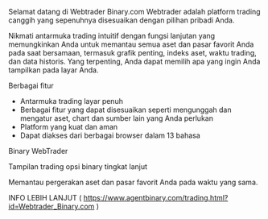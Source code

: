 Selamat datang di Webtrader Binary.com
Webtrader adalah platform trading canggih yang sepenuhnya disesuaikan dengan pilihan pribadi Anda.

Nikmati antarmuka trading intuitif dengan fungsi lanjutan yang memungkinkan Anda untuk memantau semua aset dan pasar favorit Anda pada saat bersamaan, termasuk grafik penting, indeks aset, waktu trading, dan data historis. Yang terpenting, Anda dapat memilih apa yang ingin Anda tampilkan pada layar Anda.

Berbagai fitur

* Antarmuka trading layar penuh
* Berbagai fitur yang dapat disesuaikan seperti mengunggah dan mengatur aset, chart dan sumber lain yang Anda perlukan
* Platform yang kuat dan aman
* Dapat diakses dari berbagai browser dalam 13 bahasa


Binary WebTrader

Tampilan trading opsi binary tingkat lanjut

Memantau pergerakan aset dan pasar favorit Anda pada waktu yang sama.

INFO LEBIH LANJUT ( https://www.agentbinary.com/trading.html?id=Webtrader_Binary.com )

